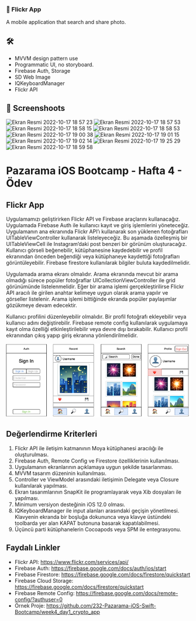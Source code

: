 ### 📲 Flickr App

A mobile application that search and share photo.

## 🛠 

- MVVM design pattern use
- Programmatic UI, no storyboard.
- Firebase Auth, Storage
- SD Web Image
- IQKeyboardManager
- Flickr API

## 📸 Screenshoots 

<img width="170" alt="Ekran Resmi 2022-10-17 18 57 23" src="https://user-images.githubusercontent.com/55364051/196229052-6badfabc-4dd0-43e9-88a3-88813da6fb8e.png"> <img width="170" alt="Ekran Resmi 2022-10-17 18 57 53" src="https://user-images.githubusercontent.com/55364051/196229117-f27e5a74-381a-455f-beff-1dea28ac4b92.png"> <img width="170" alt="Ekran Resmi 2022-10-17 18 58 15" src="https://user-images.githubusercontent.com/55364051/196230128-708f3b27-e13e-4e7e-8f6a-8b55c5087bd3.png"> <img width="170" alt="Ekran Resmi 2022-10-17 18 58 53" src="https://user-images.githubusercontent.com/55364051/196230204-5d758bcb-4133-462d-a903-85233248f76f.png"> <img width="170" alt="Ekran Resmi 2022-10-17 19 00 38" src="https://user-images.githubusercontent.com/55364051/196230490-1a11d135-d07e-43c5-9392-56c2661a4762.png"> <img width="170" alt="Ekran Resmi 2022-10-17 19 01 15" src="https://user-images.githubusercontent.com/55364051/196230711-2edbea38-ef45-4426-829a-8799f58a3927.png"> <img width="170" alt="Ekran Resmi 2022-10-17 19 02 14" src="https://user-images.githubusercontent.com/55364051/196230853-00c487d3-e26a-44cb-ba8a-789af5fcf4f3.png"> <img width="170" alt="Ekran Resmi 2022-10-17 19 25 29" src="https://user-images.githubusercontent.com/55364051/196231474-8ef6ee8c-682c-46f9-afd3-c71bda6afe6d.png"> <img width="170" alt="Ekran Resmi 2022-10-17 18 59 58" src="https://user-images.githubusercontent.com/55364051/196231640-b464237a-8b13-4584-8d9c-3d9262b6fdc6.png">



# Pazarama iOS Bootcamp - Hafta 4 - Ödev

## Flickr App

Uygulamamızı geliştirirken Flickr API ve Firebase araçlarını kullanacağız. Uygulamada Firebase Auth ile kullanıcı kayıt ve giriş işlemlerini yöneteceğiz. Uygulamanın ana ekranında Flickr API’ı kullanarak son yüklenen fotoğrafları UITableViewController kullanarak listeleyeceğiz. Bu aşamada özelleşmiş bir UITableViewCell ile Instagram’daki post benzeri bir görünüm oluşturacağız. Kullanıcı görseli beğenebilir, kütüphanesine kaydedebilir ve profil ekranından önceden beğendiği veya kütüphaneye kaydettiği fotoğrafları görüntüleyebilir. Firebase firestore kullanılarak bilgiler buluta kaydedilmelidir.

Uygulamada arama ekranı olmalıdır. Arama ekranında mevcut bir arama olmadığı sürece popüler fotoğraflar UICollectionViewController ile grid görünümünde listelenmelidir. Eğer bir arama işlemi gerçekleştirilirse Flickr API aracılı ile girilen anahtar kelimeye uygun olarak arama yapılır ve görseller listelenir. Arama işlemi bittiğinde ekranda popüler paylaşımlar gözükmeye devam edecektir. 

Kullanıcı profilini düzenleyebilir olmalıdır. Bir profil fotoğrafı ekleyebilir veya kullanıcı adını değiştirebilir. Firebase remote config kullanılarak uygulamaya kayıt olma özelliği etkinleştirilebilir veya devre dışı bırakabilir. Kullanıcı profil ekranından çıkış yapıp giriş ekranına yönlendirilmelidir.

![img](flickr-app.png)

## Değerlendirme Kriterleri

1. Flickr API ile iletişim katmanının Moya kütüphanesi aracılığı ile oluşturulması.
2. Firebase Auth, Remote Config ve Firestore özelliklerinin kullanılması.
3. Uygulamanın ekranlarının açıklamaya uygun şekilde tasarlanması.
4. MVVM tasarım düzeninin kullanılması.
5. Controller ve ViewModel arasındaki iletişimin Delegate veya Closure kullanılarak yapılması.
6. Ekran tasarımlarının SnapKit ile programlayarak veya Xib dosyaları ile yapılması.
7. Minimum versiyon desteğinin iOS 12.0 olması.
8. IQKeyboardManager ile input alanları arasındaki geçişin yönetilmesi. Klavyenin ekranda bir boşluğa dokununca veya klavye üstündeki toolbarda yer alan KAPAT butonuna basarak kapatılabilmesi.
9. Üçüncü parti kütüphanelerin Cocoapods veya SPM ile entegrasyonu.

## Faydalı Linkler

- Flickr API: https://www.flickr.com/services/api/
- Firebase Auth: https://firebase.google.com/docs/auth/ios/start
- Firebase Firestore: https://firebase.google.com/docs/firestore/quickstart
- Firebase Cloud Storage: https://firebase.google.com/docs/firestore/quickstart
- Firebase Remote Config: https://firebase.google.com/docs/remote-config/?authuser=0
- Örnek Proje:  https://github.com/232-Pazarama-iOS-Swift-Bootcamp/week4_day1_crypto_app
